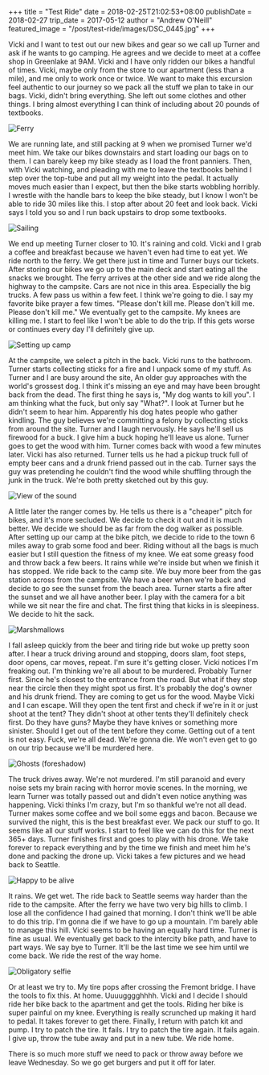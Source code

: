 +++
title = "Test Ride"
date = 2018-02-25T21:02:53+08:00
publishDate = 2018-02-27
trip_date = 2017-05-12
author = "Andrew O'Neill"
featured_image = "/post/test-ride/images/DSC_0445.jpg"
+++

Vicki and I want to test out our new bikes and gear so we call up
Turner and ask if he wants to go camping.  He agrees and we decide to
meet at a coffee shop in Greenlake at 9AM.  Vicki and I have only
ridden our bikes a handful of times.  Vicki, maybe only from the store
to our apartment (less than a mile), and me only to work once or
twice.  We want to make this excursion feel authentic to our journey
so we pack all the stuff we plan to take in our bags.  Vicki, didn't
bring everything.  She left out some clothes and other things.  I
bring almost everything I can think of including about 20 pounds of
textbooks.

![Ferry](images/IMG_0019.jpg)

We are running late, and still packing at 9 when we promised Turner
we'd meet him.  We take our bikes downstairs and start loading our
bags on to them.  I can barely keep my bike steady as I load the front
panniers.  Then, with Vicki watching, and pleading with me to leave
the textbooks behind I step over the top-tube and put all my weight
into the pedal.  It actually moves much easier than I expect, but then
the bike starts wobbling horribly.  I wrestle with the handle bars to
keep the bike steady, but I know I won't be able to ride 30 miles like
this.  I stop after about 20 feet and look back.  Vicki says I told
you so and I run back upstairs to drop some textbooks.

![Sailing](images/IMG_0018.jpg)

We end up meeting Turner closer to 10.  It's raining and cold.  Vicki
and I grab a coffee and breakfast because we haven't even had time to
eat yet.  We ride north to the ferry.  We get there just in time and
Turner buys our tickets.  After storing our bikes we go up to the main
deck and start eating all the snacks we brought.  The ferry arrives at
the other side and we ride along the highway to the campsite.  Cars
are not nice in this area.  Especially the big trucks.  A few pass us
within a few feet.  I think we're going to die.  I say my favorite
bike prayer a few times.  "Please don't kill me.  Please don't kill
me.  Please don't kill me."  We eventually get to the campsite.  My
knees are killing me.  I start to feel like I won't be able to do the
trip.  If this gets worse or continues every day I'll definitely give
up.

![Setting up camp](images/IMG_0020.jpg)

At the campsite, we select a pitch in the back.  Vicki runs to the
bathroom.  Turner starts collecting sticks for a fire and I unpack
some of my stuff.  As Turner and I are busy around the site, An older
guy approaches with the world's grossest dog.  I think it's missing an
eye and may have been brought back from the dead.  The first thing he
says is, "My dog wants to kill you".  I am thinking what the fuck, but
only say "What?".  I look at Turner but he didn't seem to hear him.
Apparently his dog hates people who gather kindling.  The guy believes
we're committing a felony by collecting sticks from around the site.
Turner and I laugh nervously.  He says he'll sell us firewood for a
buck.  I give him a buck hoping he'll leave us alone.  Turner goes to
get the wood with him.  Turner comes back with wood a few minutes
later.  Vicki has also returned.  Turner tells us he had a pickup
truck full of empty beer cans and a drunk friend passed out in the
cab.  Turner says the guy was pretending he couldn't find the wood
while shuffling through the junk in the truck.  We're both pretty
sketched out by this guy.

![View of the sound](images/DSC_0445.jpg)

A little later the ranger comes by.  He tells us there is a "cheaper"
pitch for bikes, and it's more secluded.  We decide to check it out
and it is much better.  We decide we should be as far from the dog
walker as possible.  After setting up our camp at the bike pitch, we
decide to ride to the town 6 miles away to grab some food and beer.
Riding without all the bags is much easier but I still question the
fitness of my knee.  We eat some greasy food and throw back a few
beers.  It rains while we're inside but when we finish it has stopped.
We ride back to the camp site.  We buy more beer from the gas station
across from the campsite.  We have a beer when we're back and decide
to go see the sunset from the beach area.  Turner starts a fire after
the sunset and we all have another beer.  I play with the camera for a
bit while we sit near the fire and chat.  The first thing that kicks
in is sleepiness.  We decide to hit the sack.

![Marshmallows](images/IMG_0025.jpg)

I fall asleep quickly from the beer and tiring ride but woke up pretty
soon after.  I hear a truck driving around and stopping, doors slam,
foot steps, door opens, car moves, repeat.  I'm sure it's getting
closer.  Vicki notices I'm freaking out.  I'm thinking we're all about
to be murdered.  Probably Turner first.  Since he's closest to the
entrance from the road.  But what if they stop near the circle then
they might spot us first.  It's probably the dog's owner and his drunk
friend.  They are coming to get us for the wood.  Maybe Vicki and I
can escape.  Will they open the tent first and check if we're in it or
just shoot at the tent?  They didn't shoot at other tents they'll
definitely check first. Do they have guns? Maybe they have knives or
something more sinister.  Should I get out of the tent before they
come.  Getting out of a tent is not easy.  Fuck, we're all dead.
We're gonna die.  We won't even get to go on our trip because we'll be
murdered here.

![Ghosts (foreshadow)](images/DSC_0452.jpg)

The truck drives away.  We're not murdered.  I'm still paranoid and
every noise sets my brain racing with horror movie scenes.  In the
morning, we learn Turner was totally passed out and didn't even notice
anything was happening.  Vicki thinks I'm crazy, but I'm so thankful
we're not all dead.  Turner makes some coffee and we boil some eggs
and bacon.  Because we survived the night, this is the best breakfast
ever.  We pack our stuff to go.  It seems like all our stuff works.  I
start to feel like we can do this for the next 365+ days.  Turner
finishes first and goes to play with his drone.  We take forever to
repack everything and by the time we finish and meet him he's done and
packing the drone up.  Vicki takes a few pictures and we head back to
Seattle.

![Happy to be alive](images/IMG_0041.jpg)

It rains.  We get wet.  The ride back to Seattle seems way harder than
the ride to the campsite.  After the ferry we have two very big hills
to climb.  I lose all the confidence I had gained that morning.  I
don't think we'll be able to do this trip.  I'm gonna die if we have
to go up a mountain.  I'm barely able to manage this hill.  Vicki
seems to be having an equally hard time.  Turner is fine as usual.  We
eventually get back to the intercity bike path, and have to part ways.
We say bye to Turner.  It'll be the last time we see him until we come
back.  We ride the rest of the way home.

![Obligatory selfie](images/IMG_0039.jpg)

Or at least we try to.  My tire pops after crossing the Fremont
bridge.  I have the tools to fix this.  At home.  Uuuugggghhhh.  Vicki
and I decide I should ride her bike back to the apartment and get the
tools.  Riding her bike is super painful on my knee.  Everything is
really scrunched up making it hard to pedal.  It takes forever to get
there.  Finally, I return with patch kit and pump.  I try to patch the
tire.  It fails.  I try to patch the tire again.  It fails again.  I
give up, throw the tube away and put in a new tube.  We ride home.

There is so much more stuff we need to pack or throw away before we
leave Wednesday.  So we go get burgers and put it off for later.
